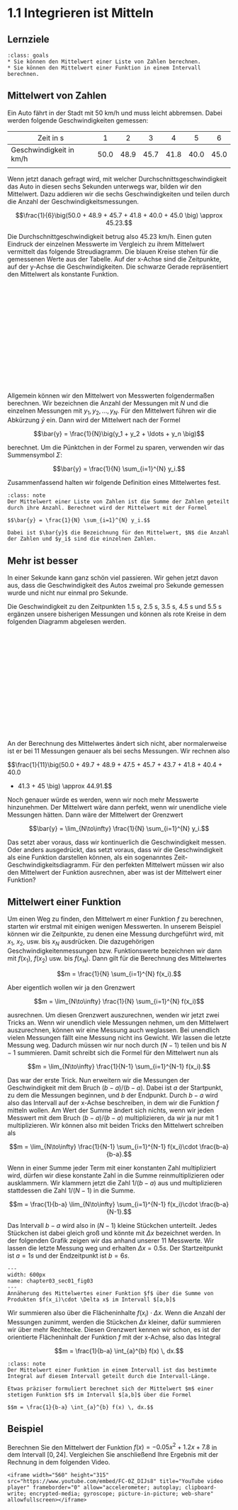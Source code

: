 # 1.1 Integrieren ist Mitteln

## Lernziele

```{admonition} Lernziele
:class: goals
* Sie können den Mittelwert einer Liste von Zahlen berechnen.
* Sie können den Mittelwert einer Funktion in einem Intervall berechnen.
```

## Mittelwert von Zahlen

Ein Auto fährt in der Stadt mit 50 km/h und muss leicht abbremsen. Dabei werden
folgende Geschwindigkeiten gemessen:

<span style="font-weight:normal">Zeit in s</span> | <span style="font-weight:normal">1</span>   | <span style="font-weight:normal">2</span>    | <span style="font-weight:normal">3</span> | <span style="font-weight:normal">4</span> | <span style="font-weight:normal">5</span> | <span style="font-weight:normal">6</span> |
| --- | :---: | :---: | :---: | :---: | :---: | :---: |
|Geschwindigkeit in km/h |  50.0    | 48.9  | 45.7 | 41.8 | 40.0 | 45.0 |
|  |

Wenn jetzt danach gefragt wird, mit welcher Durchschnittsgeschwindigkeit das
Auto in diesen sechs Sekunden unterwegs war, bilden wir den Mittelwert. Dazu
addieren wir die sechs Geschwindigkeiten und teilen durch die Anzahl der
Geschwindigkeitsmessungen.

$$\frac{1}{6}\big(50.0 + 48.9 + 45.7 + 41.8 + 40.0 + 45.0 \big) \approx 45.23.$$

Die Durchschnittgeschwindigkeit betrug also 45.23 km/h. Einen guten Eindruck der
einzelnen Messwerte im Vergleich zu ihrem Mittelwert vermittelt das folgende
Streudiagramm. Die blauen Kreise stehen für die gemessenen Werte aus der
Tabelle. Auf der x-Achse sind die Zeitpunkte, auf der y-Achse die
Geschwindigkeiten. Die schwarze Gerade repräsentiert den Mittelwert als
konstante Funktion.

<div id="chap03_sec01_fig01" class="jxgbox" style="width:75%; aspect-ratio:16/9; margin: 0 auto;""></div>
<script type="text/javascript">
    board = JXG.JSXGraph.initBoard('chap03_sec01_fig01',
        {boundingbox:[-1, 53, 8, 32], axis:false, showCopyright: false});
    let axis0 = board.create('axis', [[0.0, 35.0], [1.0, 35.0]], {name:'Zeit [s]', withLabel:true});
    let axis1 = board.create('axis', [[0.0, 35.0], [0.0, 36.0]], {name:'Geschwindigkeit [km/h]',
                    withLabel:true, label: {position: 'rt', offset: [-20, -15]}});
    let x_blue = [1.0,  2.0, 3.0,   4.0,  5.0,  6.0];
    let y_blue = [50.0, 48.9, 45.7, 41.8, 40.0, 45.0];
    for (let i = 0; i < 6; i++) {
        board.create('point', [x_blue[i], y_blue[i]],
        {name:'', size:3, fillColor:'#005a94', strokeColor:'#005a94', fixed:true});
    }
    board.create('line', [[-.5,45.23],[7.5,45.23]],
      {straightFirst:false, straightLast:false, strokeWidth:2, strokeColor:'#000000', fixed:true})
</script><br>

Allgemein können wir den Mittelwert von Messwerten folgendermaßen berechnen. Wir
bezeichnen die Anzahl der Messungen mit $N$ und die einzelnen Messungen mit
$y_1, y_2, \ldots, y_N$. Für den Mittelwert führen wir die Abkürzung $\bar{y}$
ein. Dann wird der Mittelwert nach der Formel

$$\bar{y} = \frac{1}{N}\big(y_1 + y_2 + \ldots + y_n \big)$$

berechnet. Um die Pünktchen in der Formel zu sparen, verwenden wir das
Summensymbol $\Sigma$:

$$\bar{y} = \frac{1}{N} \sum_{i=1}^{N} y_i.$$

Zusammenfassend halten wir folgende Definition eines Mittelwertes fest.

```{admonition} Was ist ... der Mittelwert?
:class: note
Der Mittelwert einer Liste von Zahlen ist die Summe der Zahlen geteilt durch ihre Anzahl. Berechnet wird der Mittelwert mit der Formel

$$\bar{y} = \frac{1}{N} \sum_{i=1}^{N} y_i.$$

Dabei ist $\bar{y}$ die Bezeichnung für den Mittelwert, $N$ die Anzahl der Zahlen und $y_i$ sind die einzelnen Zahlen.
```

## Mehr ist besser  

In einer Sekunde kann ganz schön viel passieren. Wir gehen jetzt davon aus, dass
die Geschwindigkeit des Autos zweimal pro Sekunde gemessen wurde und nicht nur
einmal pro Sekunde.

Die Geschwindigkeit zu den Zeitpunkten 1.5 s, 2.5 s, 3.5 s, 4.5 s und 5.5 s
ergänzen unsere bisherigen Messungen und können als rote Kreise in dem folgenden
Diagramm abgelesen werden.

<div id="chap03_sec01_fig02" class="jxgbox" style="width:75%; aspect-ratio:16/9; margin: 0 auto;""></div>
<script type="text/javascript">
var board = JXG.JSXGraph.initBoard('chap03_sec01_fig02', {
  boundingbox: [-1, 53, 8, 32], axis:false,
  showCopyright: false
});
var l1 = board.create('axis', [[0.0, 35.0], [1.0, 35.0]], {name:'Zeit [s]', withLabel:true});
var l2 = board.create('axis', [[0.0, 35.0], [0.0, 36.0]], {name:'Geschwindigkeit [km/h]', withLabel:true, label: {position: 'rt', offset: [-20, -15]}});
//board.create('functiongraph', [function(x){return 50.0;},0.0, 1.0], {dash:2, strokeWidth:2, strokeColor:'#005a94'});
//board.create('functiongraph', [function(x){return 1/10520*(711*Math.pow(x,4)-4772*Math.pow(x,3)-189*Math.pow(x,2)+11850*x+518400);},1.0, 6.0], {strokeWidth:2,strokeColor:'#005a94'});
//board.create('functiongraph', [function(x){return -5*x*x+70*x-195;},6.0, 7.0], {dash:2, strokeWidth:2,strokeColor:'#005a94'});
var op1 = board.create('point',[1.0,50.0],{name:'', size:3, fillColor:'#005a94', strokeColor:'#005a94', fixed:true});
var op2 = board.create('point',[2.0,48.9],{name:'', size:3, fillColor:'#005a94', strokeColor:'#005a94', fixed:true});
var op3 = board.create('point',[3.0,45.7],{name:'', size:3, fillColor:'#005a94', strokeColor:'#005a94', fixed:true});
var op4 = board.create('point',[4.0,41.8],{name:'', size:3, fillColor:'#005a94', strokeColor:'#005a94', fixed:true});
var op5 = board.create('point',[5.0,40.0],{name:'', size:3, fillColor:'#005a94', strokeColor:'#005a94', fixed:true});
var op6 = board.create('point',[6.0,45.0],{name:'', size:3, fillColor:'#005a94', strokeColor:'#005a94', fixed:true});
var p1 = board.create('point',[1.5,49.7], {name:'49.7 km/h', size:3, fillColor:'#e60000', strokeColor:'#e60000', fixed:true});
var p2 = board.create('point',[2.5,47.5], {name:'47.5 km/h', size:3, fillColor:'#e60000', strokeColor:'#e60000', fixed:true});
var p3 = board.create('point',[3.5,43.7], {name:'43.7 km/h', size:3, fillColor:'#e60000', strokeColor:'#e60000', fixed:true});
var p4 = board.create('point',[4.5,40.4], {name:'40.4 km/h', size:3, fillColor:'#e60000', strokeColor:'#e60000', fixed:true});
var p5 = board.create('point',[5.5,41.3], {name:'41.3 km/h', size:3, fillColor:'#e60000', strokeColor:'#e60000', fixed:true});
board.create('line', [[-.5,44.91],[7.5,44.91]],
        {straightFirst:false, straightLast:false, strokeWidth:2, strokeColor:'#000000', fixed:true})
</script><br>

An der Berechnung des Mittelwertes ändert sich nicht, aber normalerweise ist er
bei 11 Messungen genauer als bei sechs Messungen. Wir rechnen also

$$\frac{1}{11}\big(50.0 + 49.7 + 48.9 + 47.5 + 45.7 + 43.7 + 41.8 + 40.4 + 40.0
+ 41.3 + 45 \big) \approx 44.91.$$

Noch genauer würde es werden, wenn wir noch mehr Messwerte hinzunehmen. Der
Mittelwert wäre dann perfekt, wenn wir unendliche viele Messungen hätten. Dann
wäre der Mittelwert der Grenzwert

$$\bar{y} = \lim_{N\to\infty} \frac{1}{N} \sum_{i=1}^{N} y_i.$$

Das setzt aber voraus, dass wir kontinuerlich die Geschwindigkeit messen. Oder
anders ausgedrückt, das setzt voraus, dass wir die Geschwindigkeit als eine
Funktion darstellen können, als ein sogenanntes Zeit-Geschwindigkeitsdiagramm.
Für den perfekten Mittelwert müssen wir also den Mittelwert der Funktion
ausrechnen, aber was ist der Mittelwert einer Funktion?

## Mittelwert einer Funktion

Um einen Weg zu finden, den Mittelwert $m$ einer Funktion $f$ zu berechnen,
starten wir erstmal mit einigen wenigen Messwerten. In unserem Beispiel können
wir die Zeitpunkte, zu denen eine Messung durchgeführt wird, mit $x_1$, $x_2$,
usw. bis $x_N$ ausdrücken. Die dazugehörigen Geschwindigkeitenmessungen bzw.
Funktionswerte bezeichnen wir dann mit $f(x_1)$, $f(x_2)$ usw. bis $f(x_N)$.
Dann gilt für die Berechnung des Mittelwertes

$$m = \frac{1}{N} \sum_{i=1}^{N} f(x_i).$$

Aber eigentlich wollen wir ja den Grenzwert

$$m = \lim_{N\to\infty} \frac{1}{N} \sum_{i=1}^{N} f(x_i)$$

ausrechnen. Um diesen Grenzwert auszurechnen, wenden wir jetzt zwei Tricks an.
Wenn wir unendlich viele Messungen nehmen, um den Mittelwert auszurechnen,
können wir eine Messung auch weglassen. Bei unendlich vielen Messungen fällt
eine Messung nicht ins Gewicht. Wir lassen die letzte Messung weg. Dadurch
müssen wir nur noch durch $(N-1)$ teilen und bis $N-1$ summieren. Damit schreibt
sich die Formel für den Mittelwert nun als

$$m = \lim_{N\to\infty} \frac{1}{N-1} \sum_{i=1}^{N-1} f(x_i).$$

Das war der erste Trick. Nun erweitern wir die Messungen der Geschwindigkeit mit
dem Bruch $(b-a)/(b-a)$. Dabei ist $a$ der Startpunkt, zu dem die Messungen
beginnen, und $b$ der Endpunkt. Durch $b-a$ wird also das Intervall auf der
x-Achse beschreiben, in dem wir die Funktion $f$ mitteln wollen. Am Wert der
Summe ändert sich nichts, wenn wir jeden Messwert mit dem Bruch $(b-a)/(b-a)$
multiplizieren, da wir ja nur mit 1 multiplizieren. Wir können also mit beiden
Tricks den Mittelwert schreiben als

$$m = \lim_{N\to\infty} \frac{1}{N-1} \sum_{i=1}^{N-1} f(x_i)\cdot \frac{b-a}{b-a}.$$

Wenn in einer Summe jeder Term mit einer konstanten Zahl multipliziert wird,
dürfen wir diese konstante Zahl in die Summe reinmultiplizieren oder
ausklammern. Wir klammern jetzt die Zahl $1/(b-a)$ aus und multiplizieren
stattdessen die Zahl $1/(N-1)$ in die Summe.

$$m = \frac{1}{b-a} \lim_{N\to\infty} \sum_{i=1}^{N-1} f(x_i)\cdot
\frac{b-a}{N-1}.$$

Das Intervall $b-a$ wird also in $(N-1)$ kleine Stückchen unterteilt. Jedes
Stückchen ist dabei gleich groß und könnte mit $\Delta x$ bezeichnet werden. In
der folgenden Grafik zeigen wir das anhand unserer 11 Messwerte. Wir lassen die
letzte Messung weg und erhalten $\Delta x = 0.5 s$. Der Startzeitpunkt ist $a =
1 s$ und der Endzeitpunkt ist $b = 6 s$.

```{figure} pics/chapter03_sec01_fig03.png
---
width: 600px
name: chapter03_sec01_fig03
---
Annäherung des Mittelwertes einer Funktion $f$ über die Summe von Produkten $f(x_i)\cdot \Delta x$ im Intervall $[a,b]$
```

Wir summieren also über die Flächeninhalte $f(x_i)\cdot \Delta x$. Wenn die
Anzahl der Messungen zunimmt, werden die Stückchen $\Delta x$ kleiner, dafür
summieren wir über mehr Rechtecke. Diesen Grenzwert kennen wir schon, es ist der
orientierte Flächeninhalt der Funktion $f$ mit der x-Achse, also das Integral

$$m = \frac{1}{b-a} \int_{a}^{b} f(x) \, dx.$$

```{admonition} Was ist ... der Mittelwert einer Funktion?
:class: note
Der Mittelwert einer Funktion in einem Intervall ist das bestimmte Integral auf diesem Intervall geteilt durch die Intervall-Länge.

Etwas präziser formuliert berechnet sich der Mittelwert $m$ einer stetigen Funktion $f$ im Intervall $[a,b]$ über die Formel

$$m = \frac{1}{b-a} \int_{a}^{b} f(x) \, dx.$$
```

## Beispiel

Berechnen Sie den Mittelwert der Funktion $f(x) = -0.05x^2+1.2x+7.8$ in dem
Intervall $[0,24]$. Vergleichen Sie anschließend Ihre Ergebnis mit der Rechnung
in dem folgenden Video.

```{dropdown} Video "Mittelwert" von Magda liebt Mathe
<iframe width="560" height="315" src="https://www.youtube.com/embed/FC-0Z_DIJs8" title="YouTube video player" frameborder="0" allow="accelerometer; autoplay; clipboard-write; encrypted-media; gyroscope; picture-in-picture; web-share" allowfullscreen></iframe>

